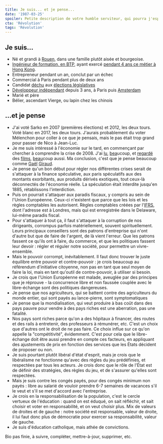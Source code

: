 ```yaml
---
title: Je suis... et je pense...
date: '1987-03-25'
spoiler: Petite description de votre humble serviteur, qui pourra j'espère vous aider à contextualiser mes propos
cta: 'Révolution'
tags: 'Révolution'
---
```


## Je suis...

- Né et grandi à [Rouen](https://fr.wikipedia.org/wiki/Archidiocèse_de_Rouen#/media/Fichier:Rouen_Cathedral,_twilight,_2016-03-17.jpeg), dans une famille plutôt aisée et bourgeoise.
- [Ingénieur de formation, en BTP](https://www.estp.fr), ayant exercé [pendant 4 ans ce métier à Hong Kong](http://dragageshk.com/projects-post/mtr-xrl-mei-lai-road-to-hoi-ting-road-tunnels/).
- Entrepreneur pendant un an, conclut par un échec
- Commercial à Paris pendant plus de deux ans
- Candidat [déchu](http://www2.assemblee-nationale.fr/elections/circonscription/2017/resultats/75/18) aux [élections législatives](https://www.flickr.com/photos/museedelaffiche/34888587725)
- [Développeur indépendant](https://ambroselli.io) depuis 3 ans, à Paris puis [Amsterdam](https://en.wikipedia.org/wiki/Amsterdam#/media/File:KeizersgrachtReguliersgrachtAmsterdam.jpg)
- Marié et père
- Bélier, ascendant Vierge, ou lapin chez les chinois

## ...et je pense

- J'ai voté Sarko en 2007 (premières élections) et 2012, les deux tours. Voté blanc en 2017, les deux tours. J'aurais probablement du voter Mélenchon pour coller à ce que je pensais, mais le pas était trop grand pour passer de Nico à Jean-Luc.
- Je me suis intéressé à l'économie sur le tard, en commençant par chercher à comprendre la crise de 2008. J'ai [l](https://livre.fnac.com/a4208984/Gregory-Makles-La-survie-de-l-espece)[u](https://economixcomix.com), [b](https://fr.wikipedia.org/wiki/La_Route_de_la_servitude)[e](https://editions.flammarion.com/Catalogue/champs-essais/philosophie/20-propositions-pour-reformer-le-capitalisme)[a](https://fr.wikipedia.org/wiki/Les_Trois_Mousquetaires_(homonymie))ucoup, et [reg](https://youtu.be/FzrBurlJUNk)[ardé](http://inequalityforall.com) des [films](https://www.youtube.com/watch?v=vgqG3ITMv1Q), [beau](https://www.youtube.com/watch?v=D3N2sNnGwa4)coup aussi. Ma conclusion, c'est que je pense beaucoup comme [Gaël](https://editions.flammarion.com/Catalogue/champs-essais/philosophie/20-propositions-pour-reformer-le-capitalisme) [Giraud]((https://www.youtube.com/watch?v=2oFARgqG0NA)).
- Je pense qu'un bon début pour régler nos différentes crises serait de s'attaquer à la finance spéculative, aux paris spéculatifs aux des montants exorbitants, aux produits dérivés exotiques, tout ceux-là déconnectés de l'économie réelle. La spéculation était interdite jusqu'en 1885, rétablissons l'interdiction.
- Puis on pourrait s'attaquer aux paradis fiscaux, y compris au sein de l'Union Européenne. Ceux-ci n'existent que parce que les lois et les règles comptables les autorisent. Règles comptables créées par l'[IFRS](https://www.ifrs.org/news-and-events/2018/08/the-ifrs-foundation-has-moved/), dont l'adresse est à Londres, mais qui est enregistrée dans le Delaware, lui-même paradis fiscal.
- Pour s'attaquer à tout ça, il faut s'attaquer à la corruption de nos dirigeants, corrompus parfois matériellement, souvent spirituellement. Leurs principaux conseillers sont des patrons d'entreprise qui n'ont d'autre but que de faire de l'argent, de là vient l'erreur. Que les patrons fassent ce qu'ils ont à faire, du commerce, et que les politiques fassent leur devoir : régler et réguler notre société, pour permettre un vivre-ensemble.
- Mais le pouvoir corrompt, inévitablement. Il faut donc trouver le juste équilibre entre pouvoir et contre-pouvoir : je crois beaucoup au référendum d'initiative citoyenne, non pas en tant que seul moyen de faire la loi, mais en tant qu'outil de contre-pouvoir, à utiliser si besoin.
- Je crois que l'Union Européenne est malade, aveuglée par des principes que je réprouve - la concurrence libre et non faussée couplée avec le libre-échange sont des politiques dangereuses.
- Je pense que nos agriculteurs, qui se battent contre des agriculteurs du monde entier, qui sont payés au lance-pierre, sont symptomatiques
- Je pense que la mondialisation, qui veut produire à bas coût dans des pays pauvre pour vendre à des pays riches est une aberration, pas une fatalité.
- Nos pays sont riches parce qu'on a des hôpitaux à financer, des routes et des rails à entretenir, des professeurs à rémunérer, etc. C'est un choix que d'autres ont le droit de ne pas faire. Ce choix influe sur ce qu'on appelle la "compétitivité", évidemment. C'est pour cela que le libre-échange doit être aussi prendre en compte ces facteurs, en appliquant des ajustements de prix en fonction des services que les États décident de proposer ou non.
- Je suis pourtant plutôt libéral d'état d'esprit, mais je crois que le libéralisme ne fonctionne qu'avec des règles du jeu prédéfinies, et respectées par tous les acteurs. Je crois donc que le rôle de l'État est de définir des stratégies, des règles du jeu, et de s'assurer qu'elles sont respectées.
- Mais je suis contre les congés payés, pour des congés minimum non payés : libre au salarié de vouloir prendre 6-7 semaines de vacances s'il le veut et s'il se met d'accord avec l'entreprise.
- Je crois en la responsabilisation de la population, c'est le cercle vertueux de l'éducation : quand on est éduqué, on sait réfléchir, et sait choisir et voter en responsabilité, et on veut choisir plus. Mix de valeurs de droites et de gauche : notre société est responsable, valeur de droite, il lui faut donc plus de démocratie pour exercer sa responsabilité, valeur de gauche.
- Je suis d'éducation catholique, mais athée de convictions.

Bio pas finie, à suivre, compléter, mettre-à-jour, supprimer, etc.
